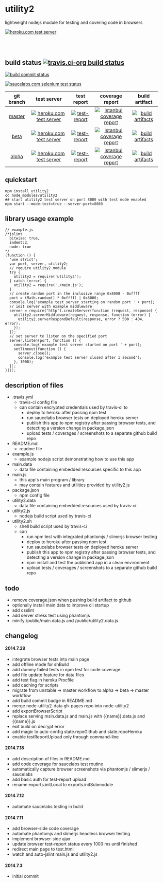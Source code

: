 utility2
========
lightweight nodejs module for testing and covering code in browsers

[![heroku.com test server](https://kaizhu256.github.io/node-utility2/build.travis-ci.org/beta/test-report.screenshot.heroku.png)](https://hrku01-utility2-beta.herokuapp.com/?modeTest=1)
<br><br><br><br>



## build status [![travis.ci-org build status](https://api.travis-ci.org/kaizhu256/node-utility2.svg)](https://travis-ci.org/kaizhu256/node-utility2)

[![build commit status](https://kaizhu256.github.io/node-utility2/build.travis-ci.org/build.badge.svg)](https://travis-ci.org/kaizhu256/node-utility2)

[![saucelabs.com selenium test status](https://saucelabs.com/browser-matrix/sclb01-utility2.svg)](https://saucelabs.com/u/sclb01-utility2)

 git branch | test server | test report | coverage report | build artifact
:----------:|:-----------:|:-----------:|:---------------:|:--------------:
[master](https://github.com/kaizhu256/node-utility2/tree/master) | [![heroku.com test server](https://kaizhu256.github.io/public/heroku-logo-light-88x31.png)](https://hrku01-utility2-master.herokuapp.com/?modeTest=1) | [![test-report](https://kaizhu256.github.io/node-utility2/build.travis-ci.org/master/test-report.badge.svg)](https://kaizhu256.github.io/node-utility2/build.travis-ci.org/master/test-report.html) | [![istanbul coverage report](https://kaizhu256.github.io/node-utility2/build.travis-ci.org/master/coverage-report.badge.svg)](https://kaizhu256.github.io/node-utility2/build.travis-ci.org/master/coverage-report.html/node-utility2/index.html) | [![build artifacts](https://kaizhu256.github.io/public/glyphicons_free/glyphicons/png/glyphicons_144_folder_open.png)](https://github.com/kaizhu256/node-utility2/tree/gh-pages/build.travis-ci.org/master)
[beta](https://github.com/kaizhu256/node-utility2/tree/beta) | [![heroku.com test server](https://kaizhu256.github.io/public/heroku-logo-light-88x31.png)](https://hrku01-utility2-beta.herokuapp.com/?modeTest=1) | [![test-report](https://kaizhu256.github.io/node-utility2/build.travis-ci.org/beta/test-report.badge.svg)](https://kaizhu256.github.io/node-utility2/build.travis-ci.org/beta/test-report.html) | [![istanbul coverage report](https://kaizhu256.github.io/node-utility2/build.travis-ci.org/beta/coverage-report.badge.svg)](https://kaizhu256.github.io/node-utility2/build.travis-ci.org/beta/coverage-report.html/node-utility2/index.html) | [![build artifacts](https://kaizhu256.github.io/public/glyphicons_free/glyphicons/png/glyphicons_144_folder_open.png)](https://github.com/kaizhu256/node-utility2/tree/gh-pages/build.travis-ci.org/beta)
[alpha](https://github.com/kaizhu256/node-utility2/tree/alpha) | [![heroku.com test server](https://kaizhu256.github.io/public/heroku-logo-light-88x31.png)](https://hrku01-utility2-alpha.herokuapp.com/?modeTest=1) | [![test-report](https://kaizhu256.github.io/node-utility2/build.travis-ci.org/alpha/test-report.badge.svg)](https://kaizhu256.github.io/node-utility2/build.travis-ci.org/alpha/test-report.html) | [![istanbul coverage report](https://kaizhu256.github.io/node-utility2/build.travis-ci.org/alpha/coverage-report.badge.svg)](https://kaizhu256.github.io/node-utility2/build.travis-ci.org/alpha/coverage-report.html/node-utility2/index.html) | [![build artifacts](https://kaizhu256.github.io/public/glyphicons_free/glyphicons/png/glyphicons_144_folder_open.png)](https://github.com/kaizhu256/node-utility2/tree/gh-pages/build.travis-ci.org/alpha)



## quickstart
```
npm install utility2
cd node_modules/utility2
## start utility2 test server on port 8080 with test mode enabled
npm start --mode-test=true --server-port=8080
```



## library usage example
```
// example.js
/*jslint
  bitwise: true,
  indent:2,
  node: true
*/
(function () {
  'use strict';
  var port, server, utility2;
  // require utility2 module
  try {
    utility2 = require('utility2');
  } catch (error) {
    utility2 = require('./main.js');
  }
  // create random port in the inclusive range 0x8000 - 0xffff
  port = (Math.random() * 0xffff) | 0x8000;
  console.log('example test server starting on random port ' + port);
  // init server with example middleware
  server = require('http').createServer(function (request, response) {
    utility2.serverMiddleware(request, response, function (error) {
      utility2.serverRespondDefault(response, error ? 500 : 404, error);
    });
  });
  // set server to listen on the specified port
  server.listen(port, function () {
    console.log('example test server started on port ' + port);
    setTimeout(function () {
      server.close();
      console.log('example test server closed after 1 second');
    }, 1000);
  });
}());
```



## description of files
- .travis.yml
  - travis-ci config file
  - can contain encrypted credentials used by travis-ci to
    - deploy to heroku after passing npm test
    - run saucelabs browser tests on deployed heroku server
    - publish this app to npm registry after passing browser tests,
      and detecting a version change in package.json
    - upload tests / coverages / screenshots to a separate github build repo
- README.md
  - readme file
- example.js
  - example nodejs script demonstrating how to use this app
- main.data
  - data file containing embedded resources specific to this app
- main.js
  - this app's main program / library
  - may contain features and utilities provided by utility2.js
- package.json
  - npm config file
- utility2.data
  - data file containing embedded resources used by travis-ci
- utility2.js
  - nodejs build script used by travis-ci
- utility2.sh
  - shell build script used by travis-ci
  - can
    - run npm test with integrated phantomjs / slimerjs browser testing
    - deploy to heroku after passing npm test
    - run saucelabs browser tests on deployed heroku server
    - publish this app to npm registry after passing browser tests,
      and detecting a version change in package.json
    - npm install and test the published app in a clean environment
    - upload tests / coverages / screenshots to a separate github build repo



## todo
- remove coverage.json when pushing build artifact to github
- optionally install main.data to improve cli startup
- add csslint
- add server stress test using phantomjs
- minify /public/main.data.js and /public/utility2.data.js



## changelog
#### 2014.7.29
- integrate browser tests into main page
- add offline mode for shBuild
- add dummy failed tests in npm test for code coverage
- add file update feature for data files
- add test flag in heroku Procfile
- add caching for scripts
- migrate from unstable -> master workflow to alpha -> beta -> master workflow
- add build commit badge in README.md
- merge node-utility2-data gh-pages repo into node-utility2
- add exportBrowserScript
- replace serving msin.data.js and main.js with {{name}}.data.js and {{name}}.js
- exit build on decrypt error
- add magic to auto-config state.repoGithub and state.repoHeroku
- enable testReportUpload only through command-line

#### 2014.7.18
- add description of files in README.md
- add code coverage for saucelabs test routine
- automatically capture browser screenshots via phantomjs / slimerjs / saucelabs
- add basic auth for test-report upload
- rename exports.initLocal to exports.initSubmodule

#### 2014.7.12
- automate saucelabs testing in build

#### 2014.7.11
- add browser-side code coverage
- automate phantomjs and slimerjs headless browser testing
- implement browser-side ajax
- update browser test-report status every 1000 ms until finished
- redirect main page to test.html
- watch and auto-jslint main.js and utility2.js

#### 2014.7.3
- initial commit
